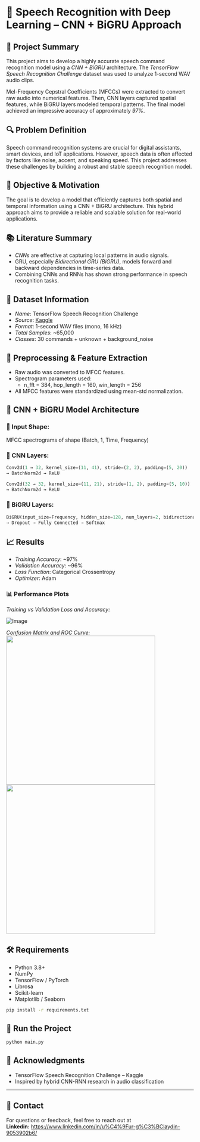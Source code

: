 # 🎤 Speech Recognition with Deep Learning – CNN + BiGRU Approach

## 📌 Project Summary

This project aims to develop a highly accurate speech command recognition model using a *CNN + BiGRU* architecture. The *TensorFlow Speech Recognition Challenge* dataset was used to analyze 1-second WAV audio clips.

Mel-Frequency Cepstral Coefficients (MFCCs) were extracted to convert raw audio into numerical features. Then, CNN layers captured spatial features, while BiGRU layers modeled temporal patterns. The final model achieved an impressive accuracy of approximately *97%*.



## 🔍 Problem Definition

Speech command recognition systems are crucial for digital assistants, smart devices, and IoT applications. However, speech data is often affected by factors like noise, accent, and speaking speed. This project addresses these challenges by building a robust and stable speech recognition model.



## 🎯 Objective & Motivation

The goal is to develop a model that efficiently captures both spatial and temporal information using a CNN + BiGRU architecture. This hybrid approach aims to provide a reliable and scalable solution for real-world applications.



## 📚 Literature Summary

- *CNNs* are effective at capturing local patterns in audio signals.
- GRU, especially *Bidirectional GRU (BiGRU)*, models forward and backward dependencies in time-series data.
- Combining CNNs and RNNs has shown strong performance in speech recognition tasks.



## 📁 Dataset Information

- *Name*: TensorFlow Speech Recognition Challenge  
- *Source*: [Kaggle](https://www.kaggle.com/competitions/tensorflow-speech-recognition-challenge/data)  
- *Format*: 1-second WAV files (mono, 16 kHz)  
- *Total Samples*: ~65,000  
- *Classes*: 30 commands + unknown + background_noise



## 🧪 Preprocessing & Feature Extraction

- Raw audio was converted to MFCC features.
- Spectrogram parameters used:
  - n_fft = 384, hop_length = 160, win_length = 256
- All MFCC features were standardized using mean-std normalization.



## 🧠 CNN + BiGRU Model Architecture

### 🔹 Input Shape:
MFCC spectrograms of shape (Batch, 1, Time, Frequency)

### 🔹 CNN Layers:
```python
Conv2d(1 → 32, kernel_size=(11, 41), stride=(2, 2), padding=(5, 20))
→ BatchNorm2d → ReLU

Conv2d(32 → 32, kernel_size=(11, 21), stride=(1, 2), padding=(5, 10))
→ BatchNorm2d → ReLU
```
### 🔹 BiGRU Layers:

```python
BiGRU(input_size=Frequency, hidden_size=128, num_layers=2, bidirectional=True)
→ Dropout → Fully Connected → Softmax
```



## 📈 Results

* *Training Accuracy*: \~97%
* *Validation Accuracy*: \~96%
* *Loss Function*: Categorical Crossentropy
* *Optimizer*: Adam

### 📊 Performance Plots

*Training vs Validation Loss and Accuracy:*

![Image](https://github.com/user-attachments/assets/73817ca4-7b49-40c1-9c3c-b75f2474b09d)

*Confusion Matrix and ROC Curve:*                               
<img src="https://github.com/user-attachments/assets/fa3630b8-df8d-4d63-aa17-529e7764e58f" width="400"/>
<img src="https://github.com/user-attachments/assets/77063eae-5f5f-4d0e-91a2-ac16f225b605" width="400"/>



## 🛠️ Requirements

* Python 3.8+
* NumPy
* TensorFlow / PyTorch
* Librosa
* Scikit-learn
* Matplotlib / Seaborn

```bash
pip install -r requirements.txt
```



## 🚀 Run the Project

```bash
python main.py
```



## 📌 Acknowledgments

* TensorFlow Speech Recognition Challenge – Kaggle
* Inspired by hybrid CNN-RNN research in audio classification

---

## 📧 Contact

For questions or feedback, feel free to reach out at <br>**Linkedin:** https://www.linkedin.com/in/u%C4%9Fur-g%C3%BClaydin-9053902b6/
